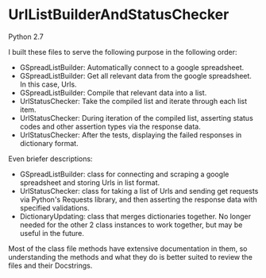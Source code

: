 # UrlListBuilderAndStatusChecker

Python 2.7

I built these files to serve the following purpose in the following order:
* GSpreadListBuilder: Automatically connect to a google spreadsheet.
* GSpreadListBuilder: Get all relevant data from the google spreadsheet. In this case, Urls.
* GSpreadListBuilder: Compile that relevant data into a list.
* UrlStatusChecker: Take the compiled list and iterate through each list item.
* UrlStatusChecker: During iteration of the compiled list, asserting status codes and other assertion types via the response data.
* UrlStatusChecker: After the tests, displaying the failed responses in dictionary format.


Even briefer descriptions:
* GSpreadListBuilder: class for connecting and scraping a google spreadsheet and storing Urls in list format.
* UrlStatusChecker: class for taking a list of Urls and sending get requests via Python's Requests library, and then 
asserting the response data with specified validations.
* DictionaryUpdating: class that merges dictionaries together. No longer needed for the other 2 class instances to 
work together, but may be useful in the future.


Most of the class file methods have extensive documentation in them, so understanding the methods and what they do
is better suited to review the files and their Docstrings.
